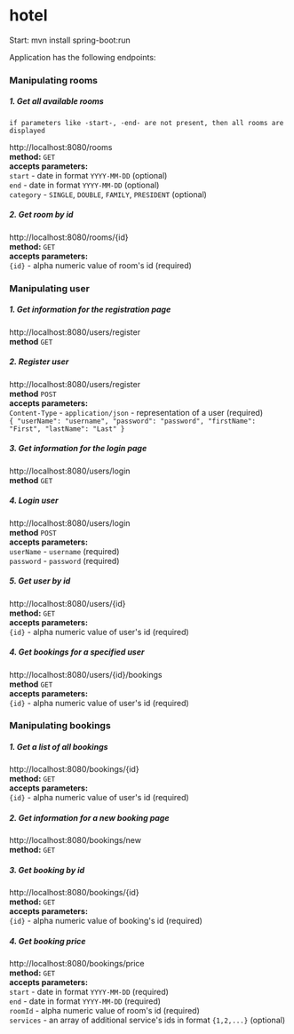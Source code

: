 # hotel
Start:  mvn install
        spring-boot:run
        
Application has the following endpoints:</br>

### Manipulating rooms
##### 1. Get all available rooms
    if parameters like -start-, -end- are not present, then all rooms are displayed
http://localhost:8080/rooms</br>
    **method:** `GET`</br>
    **accepts parameters:**</br>
    `start` - date in format `YYYY-MM-DD` (optional)</br>
    `end` - date in format `YYYY-MM-DD` (optional)</br>
    `category` - `SINGLE`, `DOUBLE`, `FAMILY`, `PRESIDENT` (optional)</br>
##### 2. Get room by id
http://localhost:8080/rooms/{id}</br>
    **method:** `GET`</br>
    **accepts parameters:**</br>
    `{id}` - alpha numeric value of room's id  (required)</br>
### Manipulating user
##### 1. Get information for the registration page
http://localhost:8080/users/register </br>
    **method** `GET`</br>
##### 2. Register user
http://localhost:8080/users/register </br>
    **method** `POST`</br>
    **accepts parameters:**</br>
        `Content-Type` - `application/json` - representation of a user  (required)</br>
        `{
           "userName": "username",
           "password": "password",
           "firstName": "First",
           "lastName": "Last"
         }`
##### 3. Get information for the login page
http://localhost:8080/users/login </br>
    **method** `GET`</br>
##### 4. Login user
http://localhost:8080/users/login </br>
    **method** `POST`</br>
    **accepts parameters:**</br>
    `userName` - `username` (required)</br>
    `password` - `password` (required)</br>
##### 5. Get user by id
http://localhost:8080/users/{id} </br>
    **method:** `GET`</br>
    **accepts parameters:**</br>
    `{id}` - alpha numeric value of user's id  (required)</br>
##### 4. Get bookings for a specified user
http://localhost:8080/users/{id}/bookings </br>
     **method** `GET`</br>
     **accepts parameters:**</br>
     `{id}` - alpha numeric value of user's id  (required)</br>
### Manipulating bookings
##### 1. Get a list of all bookings
http://localhost:8080/bookings/{id} </br>
    **method:** `GET`</br>
    **accepts parameters:**</br>
    `{id}` - alpha numeric value of user's id  (required)</br>
##### 2. Get information for a new booking page
http://localhost:8080/bookings/new </br>
    **method:** `GET`</br>
##### 3. Get booking by id
http://localhost:8080/bookings/{id} </br>
    **method:** `GET`</br>
    **accepts parameters:**</br>
        `{id}` - alpha numeric value of booking's id  (required)</br>
##### 4. Get booking price
http://localhost:8080/bookings/price </br>
    **method:** `GET`</br>
    **accepts parameters:**</br>
        `start` - date in format `YYYY-MM-DD` (required)</br>
        `end` - date in format `YYYY-MM-DD` (required)</br>
        `roomId` - alpha numeric value of room's id  (required)</br>
        `services` - an array of additional service's ids in format `{1,2,...}` (optional)</br>